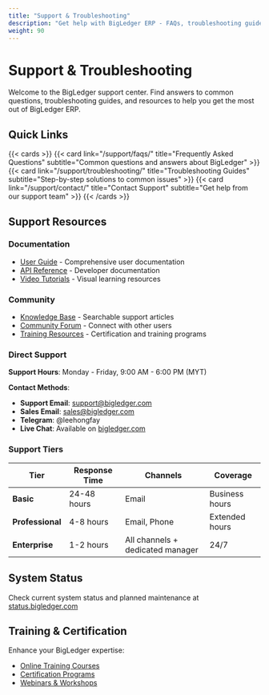 ```yaml
---
title: "Support & Troubleshooting"
description: "Get help with BigLedger ERP - FAQs, troubleshooting guides, and support resources"
weight: 90
---
```


# Support & Troubleshooting

Welcome to the BigLedger support center. Find answers to common questions, troubleshooting guides, and resources to help you get the most out of BigLedger ERP.

## Quick Links

{{< cards >}}
  {{< card link="/support/faqs/" title="Frequently Asked Questions" subtitle="Common questions and answers about BigLedger" >}}
  {{< card link="/support/troubleshooting/" title="Troubleshooting Guides" subtitle="Step-by-step solutions to common issues" >}}
  {{< card link="/support/contact/" title="Contact Support" subtitle="Get help from our support team" >}}
{{< /cards >}}

## Support Resources

### Documentation
- [User Guide](/user-guide/) - Comprehensive user documentation
- [API Reference](/developers/api-reference/) - Developer documentation
- [Video Tutorials](/demos-resources/) - Visual learning resources

### Community
- [Knowledge Base](https://support.bigledger.com) - Searchable support articles
- [Community Forum](https://community.bigledger.com) - Connect with other users
- [Training Resources](/partners/training/) - Certification and training programs

### Direct Support

**Support Hours**: Monday - Friday, 9:00 AM - 6:00 PM (MYT)

**Contact Methods**:
- **Support Email**: support@bigledger.com
- **Sales Email**: sales@bigledger.com
- **Telegram**: @leehongfay
- **Live Chat**: Available on [bigledger.com](https://bigledger.com)

### Support Tiers

| Tier | Response Time | Channels | Coverage |
|------|--------------|----------|----------|
| **Basic** | 24-48 hours | Email | Business hours |
| **Professional** | 4-8 hours | Email, Phone | Extended hours |
| **Enterprise** | 1-2 hours | All channels + dedicated manager | 24/7 |

## System Status

Check current system status and planned maintenance at [status.bigledger.com](https://status.bigledger.com)

## Training & Certification

Enhance your BigLedger expertise:
- [Online Training Courses](/partners/training/)
- [Certification Programs](/partners/certification/)
- [Webinars & Workshops](/demos-resources/webinars/)